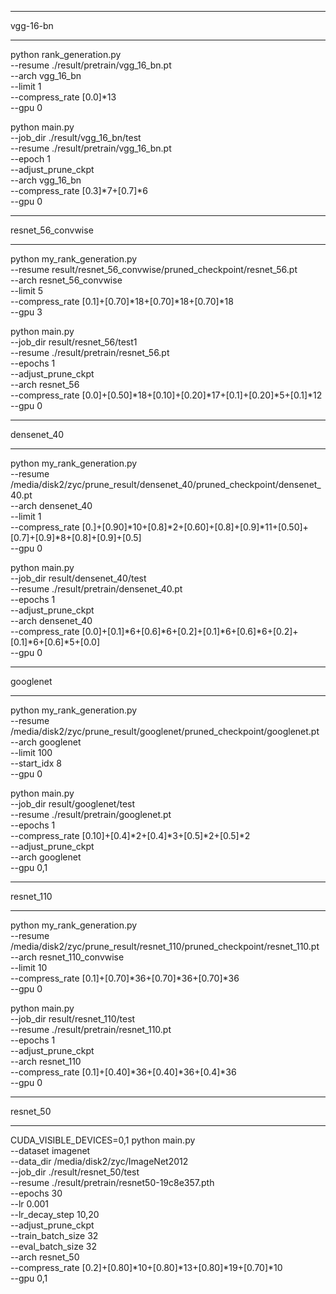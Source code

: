 



********************************************************************************************************
vgg-16-bn
********************************************************************************************************
python rank_generation.py \
--resume ./result/pretrain/vgg_16_bn.pt \
--arch vgg_16_bn \
--limit 1 \
--compress_rate [0.0]*13 \
--gpu 0


python main.py \
--job_dir ./result/vgg_16_bn/test \
--resume ./result/pretrain/vgg_16_bn.pt \
--epoch 1 \
--adjust_prune_ckpt \
--arch vgg_16_bn \
--compress_rate [0.3]*7+[0.7]*6 \
--gpu 0


********************************************************************************************************
resnet_56_convwise
********************************************************************************************************

python my_rank_generation.py \
--resume result/resnet_56_convwise/pruned_checkpoint/resnet_56.pt \
--arch resnet_56_convwise \
--limit 5 \
--compress_rate [0.1]+[0.70]*18+[0.70]*18+[0.70]*18 \
--gpu 3


python main.py \
--job_dir result/resnet_56/test1 \
--resume ./result/pretrain/resnet_56.pt \
--epochs 1 \
--adjust_prune_ckpt \
--arch resnet_56 \
--compress_rate [0.0]+[0.50]*18+[0.10]+[0.20]*17+[0.1]+[0.20]*5+[0.1]*12 \
--gpu 0



********************************************************************************************************
densenet_40
********************************************************************************************************
python my_rank_generation.py \
--resume /media/disk2/zyc/prune_result/densenet_40/pruned_checkpoint/densenet_40.pt \
--arch densenet_40 \
--limit 1 \
--compress_rate [0.]+[0.90]*10+[0.8]*2+[0.60]+[0.8]+[0.9]*11+[0.50]+[0.7]+[0.9]*8+[0.8]+[0.9]+[0.5] \
--gpu 0



python main.py \
--job_dir result/densenet_40/test \
--resume ./result/pretrain/densenet_40.pt \
--epochs 1 \
--adjust_prune_ckpt \
--arch densenet_40 \
--compress_rate [0.0]+[0.1]*6+[0.6]*6+[0.2]+[0.1]*6+[0.6]*6+[0.2]+[0.1]*6+[0.6]*5+[0.0] \
--gpu 0




********************************************************************************************************
googlenet
********************************************************************************************************

python my_rank_generation.py \
--resume /media/disk2/zyc/prune_result/googlenet/pruned_checkpoint/googlenet.pt \
--arch googlenet \
--limit 100 \
--start_idx 8 \
--gpu 0

python main.py \
--job_dir result/googlenet/test \
--resume ./result/pretrain/googlenet.pt \
--epochs 1 \
--compress_rate [0.10]+[0.4]*2+[0.4]*3+[0.5]*2+[0.5]*2 \
--adjust_prune_ckpt \
--arch googlenet \
--gpu 0,1




********************************************************************************************************
resnet_110
********************************************************************************************************
python my_rank_generation.py \
--resume /media/disk2/zyc/prune_result/resnet_110/pruned_checkpoint/resnet_110.pt \
--arch resnet_110_convwise \
--limit 10 \
--compress_rate [0.1]+[0.70]*36+[0.70]*36+[0.70]*36 \
--gpu 0


python main.py \
--job_dir result/resnet_110/test \
--resume ./result/pretrain/resnet_110.pt \
--epochs 1 \
--adjust_prune_ckpt \
--arch resnet_110 \
--compress_rate [0.1]+[0.40]*36+[0.40]*36+[0.4]*36 \
--gpu 0


********************************************************************************************************
resnet_50
********************************************************************************************************

CUDA_VISIBLE_DEVICES=0,1
python main.py \
--dataset imagenet \
--data_dir /media/disk2/zyc/ImageNet2012 \
--job_dir ./result/resnet_50/test \
--resume ./result/pretrain/resnet50-19c8e357.pth \
--epochs 30 \
--lr 0.001 \
--lr_decay_step 10,20 \
--adjust_prune_ckpt \
--train_batch_size 32 \
--eval_batch_size 32 \
--arch resnet_50 \
--compress_rate [0.2]+[0.80]*10+[0.80]*13+[0.80]*19+[0.70]*10 \
--gpu 0,1
